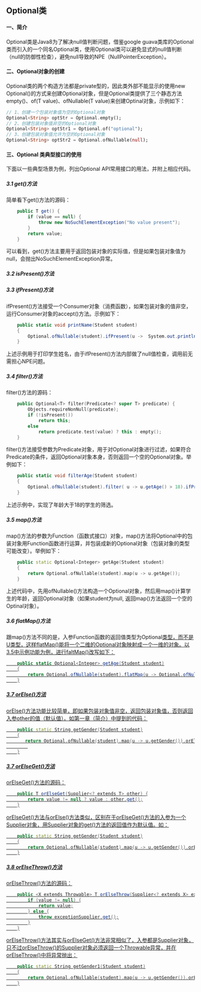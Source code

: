 ## Optional类

#### 一、简介

  Optional类是Java8为了解决null值判断问题，借鉴google guava类库的Optional类而引入的一个同名Optional类，使用Optional类可以避免显式的null值判断（null的防御性检查），避免null导致的NPE（NullPointerException）。

#### 二、Optional对象的创建

Optional类的两个构造方法都是private型的，因此类外部不能显示的使用new Optional()的方式来创建Optional对象，但是Optional类提供了三个静态方法empty()、of(T value)、ofNullable(T value)来创建Optinal对象，示例如下：



```dart
// 1、创建一个包装对象值为空的Optional对象
Optional<String> optStr = Optional.empty();
// 2、创建包装对象值非空的Optional对象
Optional<String> optStr1 = Optional.of("optional");
// 3、创建包装对象值允许为空的Optional对象
Optional<String> optStr2 = Optional.ofNullable(null);
```

#### 三、Optional 类典型接口的使用

下面以一些典型场景为例，列出Optional API常用接口的用法，并附上相应代码。

##### 3.1 get()方法

   简单看下get()方法的源码：



```csharp
    public T get() {
        if (value == null) {
            throw new NoSuchElementException("No value present");
        }
        return value;
    }
```

可以看到，get()方法主要用于返回包装对象的实际值，但是如果包装对象值为null，会抛出NoSuchElementException异常。

##### 3.2 isPresent()方法

##### 3.3 ifPresent()方法

ifPresent()方法接受一个Consumer对象（消费函数），如果包装对象的值非空，运行Consumer对象的accept()方法。示例如下：



```csharp
    public static void printName(Student student)
    {
        Optional.ofNullable(student).ifPresent(u ->  System.out.println("The student name is : " + u.getName()));
    }
```

上述示例用于打印学生姓名，由于ifPresent()方法内部做了null值检查，调用前无需担心NPE问题。

##### 3.4 filter()方法

   filter()方法的源码：



```kotlin
    public Optional<T> filter(Predicate<? super T> predicate) {
        Objects.requireNonNull(predicate);
        if (!isPresent())
            return this;
        else
            return predicate.test(value) ? this : empty();
    }
```

filter()方法接受参数为Predicate对象，用于对Optional对象进行过滤，如果符合Predicate的条件，返回Optional对象本身，否则返回一个空的Optional对象。举例如下：

```csharp
    public static void filterAge(Student student)
    {
        Optional.ofNullable(student).filter( u -> u.getAge() > 18).ifPresent(u ->  System.out.println("The student age is more than 18."));
    }
```

上述示例中，实现了年龄大于18的学生的筛选。

##### 3.5 map()方法

map()方法的参数为Function（函数式接口）对象，map()方法将Optional中的包装对象用Function函数进行运算，并包装成新的Optional对象（包装对象的类型可能改变）。举例如下：



```cpp
    public static Optional<Integer> getAge(Student student)
    {
        return Optional.ofNullable(student).map(u -> u.getAge()); 
    }
```

上述代码中，先用ofNullable()方法构造一个Optional<Student>对象，然后用map()计算学生的年龄，返回Optional<Integer>对象（如果student为null, 返回map()方法返回一个空的Optinal对象）。

##### 3.6 flatMap()方法

跟map()方法不同的是，入参Function函数的返回值类型为Optional<U>类型，而不是U类型，这样flatMap()能将一个二维的Optional对象映射成一个一维的对象。以3.5中示例功能为例，进行faltMap()改写如下：



```csharp
    public static Optional<Integer> getAge(Student student)
    {
        return Optional.ofNullable(student).flatMap(u -> Optional.ofNullable(u.getAge())); 
    }
```

##### 3.7 orElse()方法

orElse()方法功能比较简单，即如果包装对象值非空，返回包装对象值，否则返回入参other的值（默认值）。如第一章（简介）中提到的代码：



```cpp
    public static String getGender(Student student)
    {
       return Optional.ofNullable(student).map(u -> u.getGender()).orElse("Unkown");
        
    }
```

##### 3.7 orElseGet()方法

   orElseGet()方法的源码：



```csharp
    public T orElseGet(Supplier<? extends T> other) {
        return value != null ? value : other.get();
    }
```

orElseGet()方法与orElse()方法类似，区别在于orElseGet()方法的入参为一个Supplier对象，用Supplier对象的get()方法的返回值作为默认值。如：



```cpp
    public static String getGender(Student student)
    {
        return Optional.ofNullable(student).map(u -> u.getGender()).orElseGet(() -> "Unkown");      
    }
```

##### 3.8 orElseThrow()方法

   orElseThrow()方法的源码：



```csharp
    public <X extends Throwable> T orElseThrow(Supplier<? extends X> exceptionSupplier) throws X {
        if (value != null) {
            return value;
        } else {
            throw exceptionSupplier.get();
        }
    }
```

orElseThrow()方法其实与orElseGet()方法非常相似了，入参都是Supplier对象，只不过orElseThrow()的Supplier对象必须返回一个Throwable异常，并在orElseThrow()中将异常抛出：



```cpp
    public static String getGender1(Student student)
    {
        return Optional.ofNullable(student).map(u -> u.getGender()).orElseThrow(() -> new RuntimeException("Unkown"));      
    }
```

